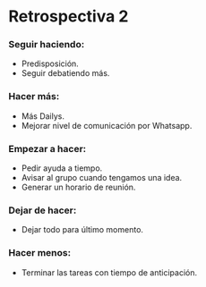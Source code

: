 # Retrospectiva 2

### Seguir haciendo:
- Predisposición.
- Seguir debatiendo más.

### Hacer más:
- Más Dailys.
- Mejorar nivel de comunicación por Whatsapp.

### Empezar a hacer:
- Pedir ayuda a tiempo.
- Avisar al grupo cuando tengamos una idea.
- Generar un horario de reunión.

### Dejar de hacer:
- Dejar todo para último momento.

### Hacer menos:
- Terminar las tareas con tiempo de anticipación.